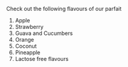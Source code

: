 Check out the following flavours of our parfait

1. Apple 
2. Strawberry
3. Guava and Cucumbers
4. Orange
5. Coconut
6. Pineapple 
7. Lactose free flavours
